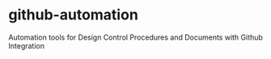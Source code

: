 # github-automation
Automation tools for Design Control Procedures and Documents with Github Integration
